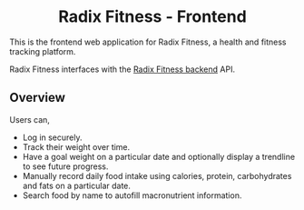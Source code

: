 <div align="center">
    <h1> Radix Fitness - Frontend
</div>

This is the frontend web application for Radix Fitness, a health and fitness tracking platform. 

Radix Fitness interfaces with the [Radix Fitness backend](https://github.com/Michael-Cowie/RadixFitnessBackend) API.

## Overview

Users can,

- Log in securely.
- Track their weight over time.
- Have a goal weight on a particular date and optionally display a trendline to see future progress.
- Manually record daily food intake using calories, protein, carbohydrates and fats on a particular date.
- Search food by name to autofill macronutrient information.